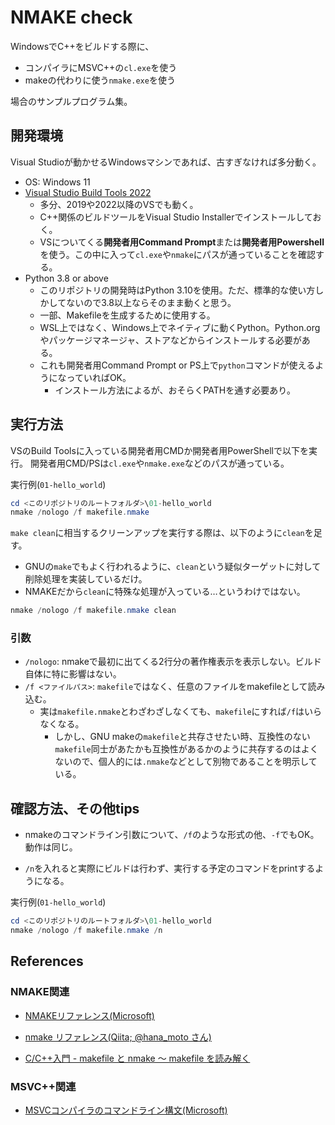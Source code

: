 # NMAKE check

WindowsでC++をビルドする際に、
- コンパイラにMSVC++の`cl.exe`を使う
- makeの代わりに使う`nmake.exe`を使う

場合のサンプルプログラム集。

## 開発環境

Visual Studioが動かせるWindowsマシンであれば、古すぎなければ多分動く。

- OS: Windows 11
- [Visual Studio Build Tools 2022](https://visualstudio.microsoft.com/ja/downloads/?q=build+tools#build-tools-for-visual-studio-2022)
  - 多分、2019や2022以降のVSでも動く。
  - C++関係のビルドツールをVisual Studio Installerでインストールしておく。
  - VSについてくる**開発者用Command Prompt**または**開発者用Powershell**を使う。この中に入って`cl.exe`や`nmake`にパスが通っていることを確認する。
- Python 3.8 or above
  - このリポジトリの開発時はPython 3.10を使用。ただ、標準的な使い方しかしてないので3.8以上ならそのまま動くと思う。
  - 一部、Makefileを生成するために使用する。
  - WSL上ではなく、Windows上でネイティブに動くPython。Python.orgやパッケージマネージャ、ストアなどからインストールする必要がある。
  - これも開発者用Command Prompt or PS上で`python`コマンドが使えるようになっていればOK。
    - インストール方法によるが、おそらくPATHを通す必要あり。

## 実行方法

VSのBuild Toolsに入っている開発者用CMDか開発者用PowerShellで以下を実行。
開発者用CMD/PSは`cl.exe`や`nmake.exe`などのパスが通っている。

実行例(`01-hello_world`)

```powershell
cd <このリポジトリのルートフォルダ>\01-hello_world
nmake /nologo /f makefile.nmake
```

`make clean`に相当するクリーンアップを実行する際は、以下のように`clean`を足す。
- GNUの`make`でもよく行われるように、`clean`という疑似ターゲットに対して削除処理を実装しているだけ。
- NMAKEだから`clean`に特殊な処理が入っている…というわけではない。

```powershell
nmake /nologo /f makefile.nmake clean
```

### 引数

- `/nologo`: nmakeで最初に出てくる2行分の著作権表示を表示しない。ビルド自体に特に影響はない。
- `/f <ファイルパス>`: `makefile`ではなく、任意のファイルをmakefileとして読み込む。
  - 実は`makefile.nmake`とわざわざしなくても、`makefile`にすれば`/f`はいらなくなる。
    - しかし、GNU makeの`makefile`と共存させたい時、互換性のない`makefile`同士があたかも互換性があるかのように共存するのはよくないので、個人的には`.nmake`などとして別物であることを明示している。

## 確認方法、その他tips

- nmakeのコマンドライン引数について、`/f`のような形式の他、`-f`でもOK。動作は同じ。

- `/n`を入れると実際にビルドは行わず、実行する予定のコマンドをprintするようになる。

実行例(`01-hello_world`)

```powershell
cd <このリポジトリのルートフォルダ>\01-hello_world
nmake /nologo /f makefile.nmake /n
```

## References

### NMAKE関連

- [NMAKEリファレンス(Microsoft)](https://learn.microsoft.com/ja-jp/cpp/build/reference/nmake-reference?view=msvc-170)

- [nmake リファレンス(Qiita; @hana_moto さん)](https://qiita.com/hana_moto/items/30ed1cf4340d416d9003)

- [C/C++入門 - makefile と nmake ～ makefile を読み解く](https://c.keicode.com/windows/windows-programming-06.php)

### MSVC++関連

- [MSVCコンパイラのコマンドライン構文(Microsoft)](https://learn.microsoft.com/ja-jp/cpp/build/reference/compiler-command-line-syntax?view=msvc-170)
